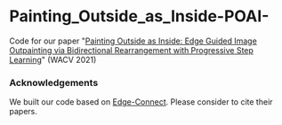 # Painting_Outside_as_Inside-POAI-
Code for our paper "[Painting Outside as Inside:  Edge Guided Image Outpainting via Bidirectional Rearrangement with Progressive Step Learning]()" (WACV 2021)


### Acknowledgements

We built our code based on [Edge-Connect](https://github.com/knazeri/edge-connect). Please consider to cite their papers. 
